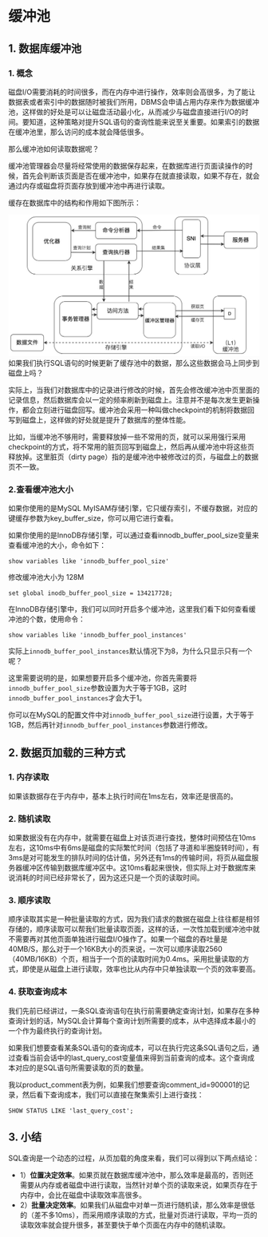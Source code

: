 # 缓冲池



## 1. 数据库缓冲池

### 1. 概念

磁盘I/O需要消耗的时间很多，而在内存中进行操作，效率则会高很多，为了能让数据表或者索引中的数据随时被我们所用，DBMS会申请占用内存来作为数据缓冲池，这样做的好处是可以让磁盘活动最小化，从而减少与磁盘直接进行I/O的时间。要知道，这种策略对提升SQL语句的查询性能来说至关重要。如果索引的数据在缓冲池里，那么访问的成本就会降低很多。

那么缓冲池如何读取数据呢？

缓冲池管理器会尽量将经常使用的数据保存起来，在数据库进行页面读操作的时候，首先会判断该页面是否在缓冲池中，如果存在就直接读取，如果不存在，就会通过内存或磁盘将页面存放到缓冲池中再进行读取。

缓存在数据库中的结构和作用如下图所示：

![img](images/buffer-pool.png)
如果我们执行SQL语句的时候更新了缓存池中的数据，那么这些数据会马上同步到磁盘上吗？

实际上，当我们对数据库中的记录进行修改的时候，首先会修改缓冲池中页里面的记录信息，然后数据库会以一定的频率刷新到磁盘上。注意并不是每次发生更新操作，都会立刻进行磁盘回写。缓冲池会采用一种叫做checkpoint的机制将数据回写到磁盘上，这样做的好处就是提升了数据库的整体性能。

比如，当缓冲池不够用时，需要释放掉一些不常用的页，就可以采用强行采用checkpoint的方式，将不常用的脏页回写到磁盘上，然后再从缓冲池中将这些页释放掉。这里脏页（dirty page）指的是缓冲池中被修改过的页，与磁盘上的数据页不一致。

### 2.查看缓冲池大小

如果你使用的是MySQL MyISAM存储引擎，它只缓存索引，不缓存数据，对应的键缓存参数为key_buffer_size，你可以用它进行查看。

如果你使用的是InnoDB存储引擎，可以通过查看innodb_buffer_pool_size变量来查看缓冲池的大小，命令如下：

```mysql
show variables like 'innodb_buffer_pool_size'
```

修改缓冲池大小为 128M

```mysql
set global inodb_buffer_pool_size = 134217728;
```

在InnoDB存储引擎中，我们可以同时开启多个缓冲池，这里我们看下如何查看缓冲池的个数，使用命令：

```mysql
show variables like 'innodb_buffer_pool_instances'
```

实际上`innodb_buffer_pool_instances`默认情况下为8，为什么只显示只有一个呢？

这里需要说明的是，如果想要开启多个缓冲池，你首先需要将`innodb_buffer_pool_size`参数设置为大于等于1GB，这时`innodb_buffer_pool_instances`才会大于1。

你可以在MySQL的配置文件中对`innodb_buffer_pool_size`进行设置，大于等于1GB，然后再针对`innodb_buffer_pool_instances`参数进行修改。



## 2. 数据页加载的三种方式



### 1. 内存读取

如果该数据存在于内存中，基本上执行时间在1ms左右，效率还是很高的。

### 2. 随机读取

如果数据没有在内存中，就需要在磁盘上对该页进行查找，整体时间预估在10ms左右，这10ms中有6ms是磁盘的实际繁忙时间（包括了寻道和半圈旋转时间），有3ms是对可能发生的排队时间的估计值，另外还有1ms的传输时间，将页从磁盘服务器缓冲区传输到数据库缓冲区中。这10ms看起来很快，但实际上对于数据库来说消耗的时间已经非常长了，因为这还只是一个页的读取时间。

### 3. 顺序读取

顺序读取其实是一种批量读取的方式，因为我们请求的数据在磁盘上往往都是相邻存储的，顺序读取可以帮我们批量读取页面，这样的话，一次性加载到缓冲池中就不需要再对其他页面单独进行磁盘I/O操作了。如果一个磁盘的吞吐量是40MB/S，那么对于一个16KB大小的页来说，一次可以顺序读取2560（40MB/16KB）个页，相当于一个页的读取时间为0.4ms。采用批量读取的方式，即使是从磁盘上进行读取，效率也比从内存中只单独读取一个页的效率要高。

### 4. 获取查询成本



我们先前已经讲过，一条SQL查询语句在执行前需要确定查询计划，如果存在多种查询计划的话，MySQL会计算每个查询计划所需要的成本，从中选择成本最小的一个作为最终执行的查询计划。

如果我们想要查看某条SQL语句的查询成本，可以在执行完这条SQL语句之后，通过查看当前会话中的last_query_cost变量值来得到当前查询的成本。这个查询成本对应的是SQL语句所需要读取的页的数量。

我以product_comment表为例，如果我们想要查询comment_id=900001的记录，然后看下查询成本，我们可以直接在聚集索引上进行查找：

```mysql
SHOW STATUS LIKE 'last_query_cost';
```



## 3. 小结

SQL查询是一个动态的过程，从页加载的角度来看，我们可以得到以下两点结论：

* 1）**位置决定效率**。如果页就在数据库缓冲池中，那么效率是最高的，否则还需要从内存或者磁盘中进行读取，当然针对单个页的读取来说，如果页存在于内存中，会比在磁盘中读取效率高很多。
* 2）**批量决定效率**。如果我们从磁盘中对单一页进行随机读，那么效率是很低的（差不多10ms），而采用顺序读取的方式，批量对页进行读取，平均一页的读取效率就会提升很多，甚至要快于单个页面在内存中的随机读取。